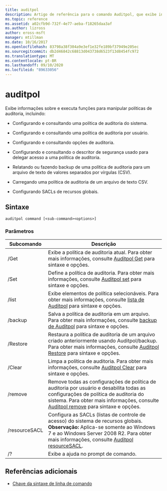 ```yaml
---
title: auditpol
description: Artigo de referência para o comando Auditpol, que exibe informações sobre e executa funções para manipular políticas de auditoria.
ms.topic: reference
ms.assetid: a02cfb9d-732f-4e77-aeba-f18265daa3af
ms.author: lizross
author: eross-msft
manager: mtillman
ms.date: 10/16/2017
ms.openlocfilehash: 83798a38f304a9e3ef1e32fe189bf37949e205ec
ms.sourcegitcommit: db2d46842c68813d043738d6523f13d8454fc972
ms.translationtype: MT
ms.contentlocale: pt-BR
ms.lasthandoff: 09/10/2020
ms.locfileid: "89633056"
---
```

# <a name="auditpol"></a>auditpol

Exibe informações sobre e executa funções para manipular políticas de auditoria, incluindo:

- Configurando e consultando uma política de auditoria do sistema.

- Configurando e consultando uma política de auditoria por usuário.

- Configurando e consultando opções de auditoria.

- Configurando e consultando o descritor de segurança usado para delegar acesso a uma política de auditoria.

- Relatando ou fazendo backup de uma política de auditoria para um arquivo de texto de valores separados por vírgulas (CSV).

- Carregando uma política de auditoria de um arquivo de texto CSV.

- Configurando SACLs de recursos globais.

## <a name="syntax"></a>Sintaxe

```
auditpol command [<sub-command><options>]
```

### <a name="parameters"></a>Parâmetros

| Subcomando | Descrição |
| ----------- | ----------- |
| /Get | Exibe a política de auditoria atual. Para obter mais informações, consulte [Auditpol Get](auditpol-get.md) para sintaxe e opções. |
| /Set | Define a política de auditoria. Para obter mais informações, consulte [Auditpol set](auditpol-set.md) para sintaxe e opções. |
| /list | Exibe elementos de política selecionáveis. Para obter mais informações, consulte [lista de Auditpol](auditpol-list.md) para sintaxe e opções. |
| /backup | Salva a política de auditoria em um arquivo. Para obter mais informações, consulte [backup de Auditpol](auditpol-backup.md) para sintaxe e opções. |
| /Restore | Restaura a política de auditoria de um arquivo criado anteriormente usando Auditpol/backup. Para obter mais informações, consulte [Auditpol Restore](auditpol-restore.md) para sintaxe e opções. |
| /Clear | Limpa a política de auditoria. Para obter mais informações, consulte [Auditpol Clear](auditpol-clear.md) para sintaxe e opções. |
| /remove | Remove todas as configurações de política de auditoria por usuário e desabilita todas as configurações de política de auditoria do sistema. Para obter mais informações, consulte [Auditpol remove](auditpol-remove.md) para sintaxe e opções. |
| /resourceSACL | Configura as SACLs (listas de controle de acesso) do sistema de recursos globais. **Observação:** Aplica-se somente ao Windows 7 e ao Windows Server 2008 R2. Para obter mais informações, consulte [Auditpol resourceSACL](auditpol-resourcesacl.md). |
| /?| Exibe a ajuda no prompt de comando. |

## <a name="additional-references"></a>Referências adicionais

- [Chave da sintaxe de linha de comando](command-line-syntax-key.md)
